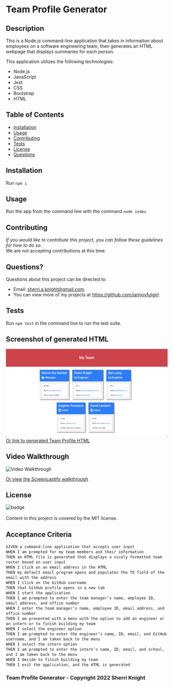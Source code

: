# Team Profile Generator

## Description

This is a Node.js command-line application that takes in information about employees on a software engineering team, then generates an HTML webpage that displays summaries for each person.

This application utilizes the following technologies:

- Node.js
- JavaScript
- Jest
- CSS
- Bootstrap
- HTML

## Table of Contents

- [Installation](#installation)
- [Usage](#usage)
- [Contributing](#contributing)
- [Tests](#tests)
- [License](#license)
- [Questions](#questions)

## Installation

Run `npm i`

## Usage

Run the app from the command line with the command `node index`

## Contributing

_If you would like to contribute this project, you can follow these guidelines for how to do so._
<br />
We are not accepting contributions at this time.

## Questions?

Questions about this project can be directed to:

- Email: sherri.a.knight@gmail.com.
- You can view more of my projects at https://github.com/iamjoyfulgirl.

## Tests

Run `npm test` in the command line to run the test suite.

## Screenshot of generated HTML

![HTML webpage titled “My Team” features five boxes listing employee names, titles, and other key info.](./Assets/my-team-screenshot.png)
[Or link to generated Team Profile HTML](https://github.com/iamjoyfulgirl/team-profile-generator/blob/main/dist/team.html)

## Video Walkthrough

![Video Walkthrough](./Assets/my-team.gif)

[Or view the Screencastify walkthrough](https://drive.google.com/file/d/1h-ZpU24b1W-lstnevfs9oZ04THUlVjsz/view)

## License

![badge](https://img.shields.io/badge/license-MIT-brightgreen)
<br />  
Content in this project is covered by the MIT license.

## Acceptance Criteria

```
GIVEN a command-line application that accepts user input
WHEN I am prompted for my team members and their information
THEN an HTML file is generated that displays a nicely formatted team roster based on user input
WHEN I click on an email address in the HTML
THEN my default email program opens and populates the TO field of the email with the address
WHEN I click on the GitHub username
THEN that GitHub profile opens in a new tab
WHEN I start the application
THEN I am prompted to enter the team manager’s name, employee ID, email address, and office number
WHEN I enter the team manager’s name, employee ID, email address, and office number
THEN I am presented with a menu with the option to add an engineer or an intern or to finish building my team
WHEN I select the engineer option
THEN I am prompted to enter the engineer’s name, ID, email, and GitHub username, and I am taken back to the menu
WHEN I select the intern option
THEN I am prompted to enter the intern’s name, ID, email, and school, and I am taken back to the menu
WHEN I decide to finish building my team
THEN I exit the application, and the HTML is generated
```

### Team Profile Generator - Copyright 2022 Sherri Knight
